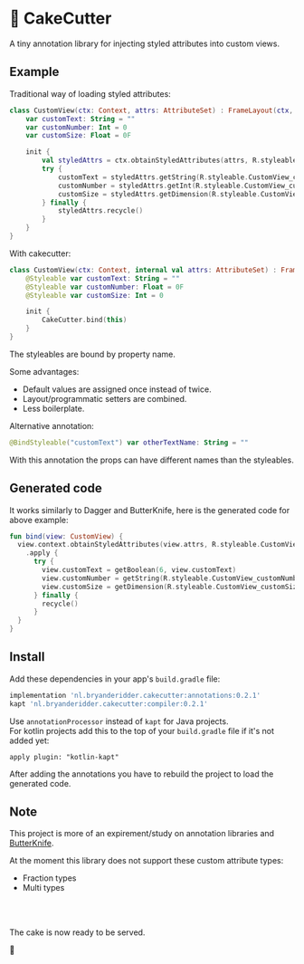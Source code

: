 # 🍰 CakeCutter
A tiny annotation library for injecting styled attributes into custom views.

## Example
Traditional way of loading styled attributes:
```kotlin
class CustomView(ctx: Context, attrs: AttributeSet) : FrameLayout(ctx, attrs) {
    var customText: String = ""
    var customNumber: Int = 0
    var customSize: Float = 0F

    init {
        val styledAttrs = ctx.obtainStyledAttributes(attrs, R.styleable.CustomView)
        try {
            customText = styledAttrs.getString(R.styleable.CustomView_customText) ?: customText
            customNumber = styledAttrs.getInt(R.styleable.CustomView_customNumber, customNumber)
            customSize = styledAttrs.getDimension(R.styleable.CustomView_customSize, customSize)
        } finally {
            styledAttrs.recycle()
        }
    }
}
```

With cakecutter:
```kotlin
class CustomView(ctx: Context, internal val attrs: AttributeSet) : FrameLayout(ctx, attrs) {
    @Styleable var customText: String = ""
    @Styleable var customNumber: Float = 0F
    @Styleable var customSize: Int = 0

    init {
        CakeCutter.bind(this)
    }
}
```
The styleables are bound by property name.

Some advantages:
* Default values are assigned once instead of twice.
* Layout/programmatic setters are combined.
* Less boilerplate.

Alternative annotation:
```kotlin
@BindStyleable("customText") var otherTextName: String = ""
```
With this annotation the props can have different names than the styleables.


## Generated code
It works similarly to Dagger and ButterKnife, here is the generated code for above example:
```kotlin
fun bind(view: CustomView) {
  view.context.obtainStyledAttributes(view.attrs, R.styleable.CustomView)
    .apply {
      try {
        view.customText = getBoolean(6, view.customText)
        view.customNumber = getString(R.styleable.CustomView_customNumber) ?: view.customNumber
        view.customSize = getDimension(R.styleable.CustomView_customSize, view.customSize)
      } finally {
        recycle()
      }
  }
}
```
## Install
Add these dependencies in your app's `build.gradle` file:
```groovy
implementation 'nl.bryanderidder.cakecutter:annotations:0.2.1'
kapt 'nl.bryanderidder.cakecutter:compiler:0.2.1'
```
Use `annotationProcessor` instead of `kapt` for Java projects. \
For kotlin projects add this to the top of your `build.gradle` file if it's not added yet:
```groov
apply plugin: "kotlin-kapt"
```
After adding the annotations you have to rebuild the project to load the generated code.

## Note
This project is more of an expirement/study on annotation libraries and [ButterKnife](https://github.com/JakeWharton/butterknife).

At the moment this library does not support these custom attribute types:
* Fraction types
* Multi types

<br>
<br>


The cake is now ready to be served.

🍰


